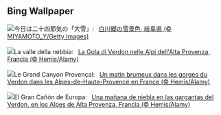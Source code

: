 ## Bing Wallpaper
![](https://www.bing.com/th?id=OHR.Taisetsu2023_JA-JP8835846835_UHD.jpg&w=1000)今日は二十四節気の「大雪」:&nbsp;&ensp;[白川郷の雪景色, 岐阜県 (© MIYAMOTO_Y/Getty Images)](https://www.bing.com/th?id=OHR.Taisetsu2023_JA-JP8835846835_UHD.jpg)
<br><br/>
![](https://www.bing.com/th?id=OHR.GrandCanyonVerdon_IT-IT8379623747_UHD.jpg&w=1000)La valle della nebbia:&nbsp;&ensp;[La Gola di Verdon nelle Alpi dell'Alta Provenza, Francia (© Hemis/Alamy)](https://www.bing.com/th?id=OHR.GrandCanyonVerdon_IT-IT8379623747_UHD.jpg)
<br><br/>
![](https://www.bing.com/th?id=OHR.GrandCanyonVerdon_FR-FR3724391714_UHD.jpg&w=1000)Le Grand Canyon Provençal:&nbsp;&ensp;[Un matin brumeux dans les gorges du Verdon dans les Alpes-de-Haute-Provence en France (© Hemis/Alamy)](https://www.bing.com/th?id=OHR.GrandCanyonVerdon_FR-FR3724391714_UHD.jpg)
<br><br/>
![](https://www.bing.com/th?id=OHR.GrandCanyonVerdon_ES-ES4353910010_UHD.jpg&w=1000)El Gran Cañón de Europa:&nbsp;&ensp;[Una mañana de niebla en las gargantas del Verdon, en los Alpes de Alta Provenza, Francia (© Hemis/Alamy)](https://www.bing.com/th?id=OHR.GrandCanyonVerdon_ES-ES4353910010_UHD.jpg)
<br><br/>
